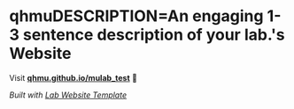 
# qhmuDESCRIPTION=An engaging 1-3 sentence description of your lab.'s Website

Visit **[qhmu.github.io/mulab_test](https://qhmu.github.io/mulab_test)** 🚀

_Built with [Lab Website Template](https://greene-lab.gitbook.io/lab-website-template-docs)_
